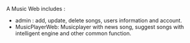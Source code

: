 A Music Web includes :
  - admin : add, update, delete songs, users information and account.
  - MusicPlayerWeb: Musicplayer with news song, suggest songs with intelligent engine and other common function.
